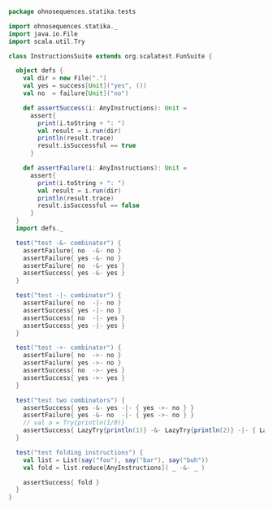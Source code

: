 
```scala
package ohnosequences.statika.tests

import ohnosequences.statika._
import java.io.File
import scala.util.Try

class InstructionsSuite extends org.scalatest.FunSuite {

  object defs {
    val dir = new File(".")
    val yes = success[Unit]("yes", ())
    val no  = failure[Unit]("no")

    def assertSuccess(i: AnyInstructions): Unit =
      assert{
        print(i.toString + ": ")
        val result = i.run(dir)
        println(result.trace)
        result.isSuccessful == true
      }

    def assertFailure(i: AnyInstructions): Unit =
      assert{
        print(i.toString + ": ")
        val result = i.run(dir)
        println(result.trace)
        result.isSuccessful == false
      }
  }
  import defs._

  test("test -&- combinator") {
    assertFailure{ no  -&- no }
    assertFailure{ yes -&- no }
    assertFailure{ no  -&- yes }
    assertSuccess{ yes -&- yes }
  }

  test("test -|- combinator") {
    assertFailure{ no  -|- no }
    assertSuccess{ yes -|- no }
    assertSuccess{ no  -|- yes }
    assertSuccess{ yes -|- yes }
  }

  test("test ->- combinator") {
    assertFailure{ no  ->- no }
    assertFailure{ yes ->- no }
    assertSuccess{ no  ->- yes }
    assertSuccess{ yes ->- yes }
  }

  test("test two combinators") {
    assertSuccess{ yes -&- yes -|- { yes ->- no } }
    assertFailure{ yes -&- no  -|- { yes ->- no } }
    // val a = Try{println(1/0)}
    assertSuccess{ LazyTry{println(1)} -&- LazyTry{println(2)} -|- { LazyTry{println(3)} } }
  }

  test("test folding instructions") {
    val list = List(say("foo"), say("bar"), say("buh"))
    val fold = list.reduce[AnyInstructions]( _ -&- _ )

    assertSuccess{ fold }
  }
}

```




[main/scala/ohnosequences/statika/aws/amis.scala]: ../../main/scala/ohnosequences/statika/aws/amis.scala.md
[main/scala/ohnosequences/statika/aws/package.scala]: ../../main/scala/ohnosequences/statika/aws/package.scala.md
[main/scala/ohnosequences/statika/bundles.scala]: ../../main/scala/ohnosequences/statika/bundles.scala.md
[main/scala/ohnosequences/statika/compatibles.scala]: ../../main/scala/ohnosequences/statika/compatibles.scala.md
[main/scala/ohnosequences/statika/instructions.scala]: ../../main/scala/ohnosequences/statika/instructions.scala.md
[main/scala/ohnosequences/statika/package.scala]: ../../main/scala/ohnosequences/statika/package.scala.md
[main/scala/ohnosequences/statika/results.scala]: ../../main/scala/ohnosequences/statika/results.scala.md
[test/scala/BundleTest.scala]: BundleTest.scala.md
[test/scala/InstallWithDepsSuite.scala]: InstallWithDepsSuite.scala.md
[test/scala/InstallWithDepsSuite_Aux.scala]: InstallWithDepsSuite_Aux.scala.md
[test/scala/instructions.scala]: instructions.scala.md